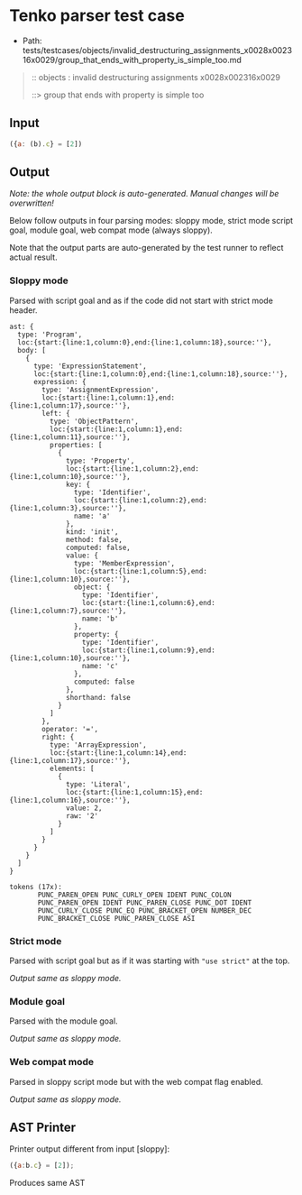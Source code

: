 # Tenko parser test case

- Path: tests/testcases/objects/invalid_destructuring_assignments_x0028x002316x0029/group_that_ends_with_property_is_simple_too.md

> :: objects : invalid destructuring assignments x0028x002316x0029
>
> ::> group that ends with property is simple too

## Input

`````js
({a: (b).c} = [2])
`````

## Output

_Note: the whole output block is auto-generated. Manual changes will be overwritten!_

Below follow outputs in four parsing modes: sloppy mode, strict mode script goal, module goal, web compat mode (always sloppy).

Note that the output parts are auto-generated by the test runner to reflect actual result.

### Sloppy mode

Parsed with script goal and as if the code did not start with strict mode header.

`````
ast: {
  type: 'Program',
  loc:{start:{line:1,column:0},end:{line:1,column:18},source:''},
  body: [
    {
      type: 'ExpressionStatement',
      loc:{start:{line:1,column:0},end:{line:1,column:18},source:''},
      expression: {
        type: 'AssignmentExpression',
        loc:{start:{line:1,column:1},end:{line:1,column:17},source:''},
        left: {
          type: 'ObjectPattern',
          loc:{start:{line:1,column:1},end:{line:1,column:11},source:''},
          properties: [
            {
              type: 'Property',
              loc:{start:{line:1,column:2},end:{line:1,column:10},source:''},
              key: {
                type: 'Identifier',
                loc:{start:{line:1,column:2},end:{line:1,column:3},source:''},
                name: 'a'
              },
              kind: 'init',
              method: false,
              computed: false,
              value: {
                type: 'MemberExpression',
                loc:{start:{line:1,column:5},end:{line:1,column:10},source:''},
                object: {
                  type: 'Identifier',
                  loc:{start:{line:1,column:6},end:{line:1,column:7},source:''},
                  name: 'b'
                },
                property: {
                  type: 'Identifier',
                  loc:{start:{line:1,column:9},end:{line:1,column:10},source:''},
                  name: 'c'
                },
                computed: false
              },
              shorthand: false
            }
          ]
        },
        operator: '=',
        right: {
          type: 'ArrayExpression',
          loc:{start:{line:1,column:14},end:{line:1,column:17},source:''},
          elements: [
            {
              type: 'Literal',
              loc:{start:{line:1,column:15},end:{line:1,column:16},source:''},
              value: 2,
              raw: '2'
            }
          ]
        }
      }
    }
  ]
}

tokens (17x):
       PUNC_PAREN_OPEN PUNC_CURLY_OPEN IDENT PUNC_COLON
       PUNC_PAREN_OPEN IDENT PUNC_PAREN_CLOSE PUNC_DOT IDENT
       PUNC_CURLY_CLOSE PUNC_EQ PUNC_BRACKET_OPEN NUMBER_DEC
       PUNC_BRACKET_CLOSE PUNC_PAREN_CLOSE ASI
`````

### Strict mode

Parsed with script goal but as if it was starting with `"use strict"` at the top.

_Output same as sloppy mode._

### Module goal

Parsed with the module goal.

_Output same as sloppy mode._

### Web compat mode

Parsed in sloppy script mode but with the web compat flag enabled.

_Output same as sloppy mode._

## AST Printer

Printer output different from input [sloppy]:

````js
({a:b.c} = [2]);
````

Produces same AST
